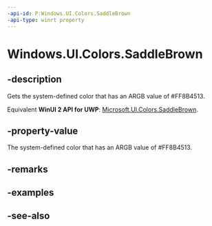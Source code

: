 ```yaml
---
-api-id: P:Windows.UI.Colors.SaddleBrown
-api-type: winrt property
---
```


<!-- Property syntax
public Windows.UI.Color SaddleBrown { get; }
-->

# Windows.UI.Colors.SaddleBrown

## -description

Gets the system-defined color that has an ARGB value of #FF8B4513.

Equivalent **WinUI 2 API for UWP**: [Microsoft.UI.Colors.SaddleBrown](/windows/winui/api/microsoft.ui.colors.saddlebrown).

## -property-value

The system-defined color that has an ARGB value of #FF8B4513.

## -remarks

## -examples

## -see-also
